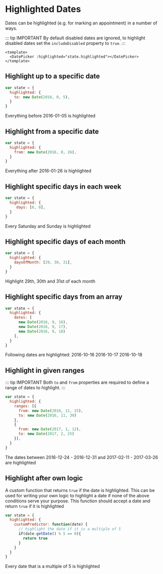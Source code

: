 # Highlighted Dates
Dates can be highlighted (e.g. for marking an appointment) in a number of ways.

::: tip IMPORTANT
By default disabled dates are ignored, to highlight disabled dates set the `includeDisabled`
property to `true`.
:::

```vue
<template>
  <DatePicker :highlighted="state.highlighted"></DatePicker>
</template>
```

## Highlight up to a specific date
```js
var state = {
  highlighted: {
    to: new Date(2016, 0, 5),
  }
}
```
Everything before 2016-01-05 is highlighted


## Highlight from a specific date
```js
var state = {
  highlighted: {
    from: new Date(2016, 0, 26),
  }
}
```
Everything after 2016-01-26 is highlighted


## Highlight specific days in each week
```js
var state = {
  highlighted: {
     days: [6, 0],
  }
}
```
Every Saturday and Sunday is highlighted

## Highlight specific days of each month
```js
var state = {
  highlighted: {
    daysOfMonth: [29, 30, 31],
  }
}
```
Highlight 29th, 30th and 31st of each month

## Highlight specific days from an array
```js
var state = {
  highlighted: {
    dates: [
      new Date(2016, 9, 16),
      new Date(2016, 9, 17),
      new Date(2016, 9, 18)
    ],
  }
}
```
Following dates are highlighted:
2016-10-16
2016-10-17
2016-10-18

## Highlight in given ranges
::: tip IMPORTANT
Both `to` and `from` properties are required to define a range of dates to highlight.
:::
```js
var state = {
  highlighted: {
    ranges: [{
      from: new Date(2016, 11, 25),
      to: new Date(2016, 11, 30)
    },
    {
      from: new Date(2017, 1, 12),
      to: new Date(2017, 2, 25)
    }],
  }
}
```
The dates between 2016-12-24 - 2016-12-31 and 2017-02-11 - 2017-03-26 are highlighted

## Highlight after own logic
A custom function that returns `true` if the date is highlighted.
This can be used for writing your own logic to highlight a date if none
of the above conditions serve your purpose.
This function should accept a date and return `true` if it is highlighted
```js
var state = {
  highlighted: {
    customPredictor: function(date) {
      // highlight the date if it is a multiple of 5
      if(date.getDate() % 5 == 0){
        return true
      }
    }
  }
}
```
Every date that is a multiple of 5 is highlighted
